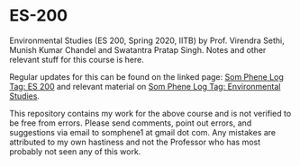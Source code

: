 # ES-200

Environmental Studies (ES 200, Spring 2020, IITB) by Prof. Virendra Sethi, Munish Kumar Chandel and Swatantra Pratap Singh. Notes and other relevant stuff for this course is here.

Regular updates for this can be found on the linked page: [Som Phene Log Tag: ES 200](https://somphene.github.io/tags/#SC%20607) and relevant material on [Som Phene Log Tag: Environmental Studies](https://somphene.github.io/tags/#Optimization).

This repository contains my work for the above course and is not verified to be free from errors. Please send comments, point out errors, and suggestions via email to somphene1 at gmail dot com. Any mistakes are attributed to my own hastiness and not the Professor who has most probably not seen any of this work. 
